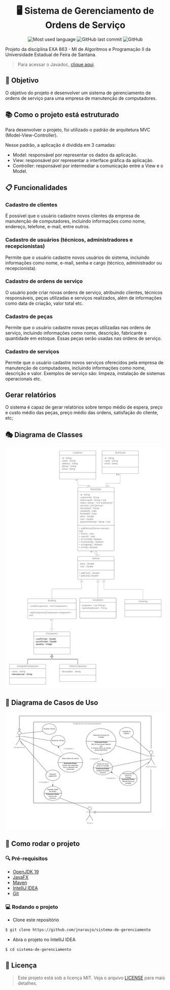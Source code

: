 <div align="center" >
  <h1>🖥️ Sistema de Gerenciamento de Ordens de Serviço</h1>

![Most used language](https://img.shields.io/github/languages/top/jnaraujo/sistema-de-gerenciamento?style=flat-square)
![GitHub last commit](https://img.shields.io/github/last-commit/jnaraujo/sistema-de-gerenciamento?style=flat-square)
![GitHub](https://img.shields.io/github/license/jnaraujo/sistema-de-gerenciamento)

</div>

<p>
Projeto da disciplina EXA 863 - MI de Algoritmos e Programação II da Universidade Estadual de Feira de Santana.
</p>

> Para acessar o Javadoc, [clique aqui](https://sistema-de-gerenciamento.jnaraujo.com/javadocs/).

## 💼 Objetivo

O objetivo do projeto é desenvolver um sistema de gerenciamento de ordens de serviço para uma empresa de manutenção de computadores.

## 📚 Como o projeto está estruturado

Para desenvolver o projeto, foi utilizado o padrão de arquitetura MVC (Model-View-Controller).

Nesse padrão, a aplicação é dividida em 3 camadas:

- Model: responsável por representar os dados da aplicação.
- View: responsável por representar a interface gráfica da aplicação.
- Controller: responsável por intermediar a comunicação entre a View e o Model.

## 📋 Funcionalidades

### Cadastro de clientes

É possível que o usuário cadastre novos clientes da empresa de manutenção de computadores, incluindo informações como nome, endereço, telefone, e-mail, entre outros.

### Cadastro de usuários (técnicos, administradores e recepcionistas)

Permite que o usuário cadastre novos usuários do sistema, incluindo informações como nome, e-mail, senha e cargo (técnico, administrador ou recepcionista).

### Cadastro de ordens de serviço

O usuário pode criar novas ordens de serviço, atribuindo clientes, técnicos responsáveis, peças utilizadas e serviços realizados, além de informações como data de criação, valor total etc.

### Cadastro de peças

Permite que o usuário cadastre novas peças utilizadas nas ordens de serviço, incluindo informações como nome, descrição, fabricante e quantidade em estoque.
Essas peças serão usadas nas ordens de serviço.

### Cadastro de serviços

Permite que o usuário cadastre novos serviços oferecidos pela empresa de manutenção de computadores, incluindo informações como nome, descrição e valor.
Exemplos de serviço são: limpeza, instalação de sistemas operacionais etc.

## Gerar relatórios

O sistema é capaz de gerar relatórios sobre tempo médio de espera, preço e custo médio das peças, preço médio das ordens, satisfação do cliente, etc;

## 🎭 Diagrama de Classes

![Diagrama de Classes](./diagrama%20de%20classe.png)

## 🔗 Diagrama de Casos de Uso

![Diagrama de Casos de Uso](./casos%20de%20uso.png)

## 🚀 Como rodar o projeto

### 🔍 Pré-requisitos

- [OpenJDK 19](https://jdk.java.net/19/)
- [JavaFX](https://openjfx.io/)
- [Maven](https://maven.apache.org/)
- [IntelliJ IDEA](https://www.jetbrains.com/pt-br/idea/)
- [Git](https://git-scm.com/)

### 💻 Rodando o projeto

- Clone este repositório

```bash
$ git clone https://github.com/jnaraujo/sistema-de-gerenciamento
```

- Abra o projeto no IntelliJ IDEA

```bash
$ cd sistema-de-gerenciamento
```

## 📝 Licença

> Este projeto está sob a licença MIT. Veja o arquivo [LICENSE](./LICENSE) para mais detalhes.
